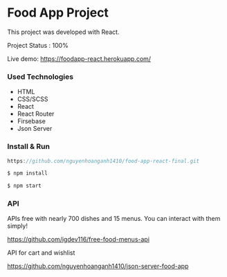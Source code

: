 # Food App Project

This project was developed with React.

Project Status : 100%

Live demo: https://foodapp-react.herokuapp.com/

### Used Technologies

* HTML
* CSS/SCSS
* React
* React Router
* Firsebase
* Json Server

### Install & Run

```js
https://github.com/nguyenhoanganh1410/food-app-react-final.git

$ npm install

$ npm start
```

### API

APIs free with nearly 700 dishes and 15 menus. You can interact with them simply!

https://github.com/igdev116/free-food-menus-api

API for cart and wishlist

https://github.com/nguyenhoanganh1410/json-server-food-app



